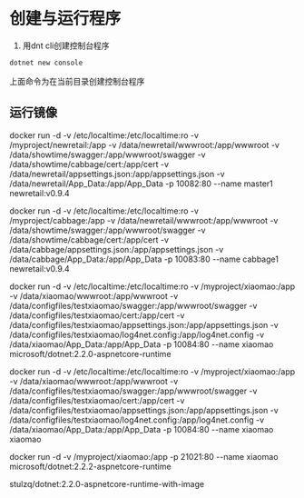 # 创建与运行程序

1. 用dnt cli创建控制台程序

```bash
dotnet new console
```

上面命令为在当前目录创建控制台程序

## 运行镜像

docker run -d -v /etc/localtime:/etc/localtime:ro -v /myproject/newretail:/app -v /data/newretail/wwwroot:/app/wwwroot -v /data/showtime/swagger:/app/wwwroot/swagger -v /data/showtime/cabbage/cert:/app/cert -v /data/newretail/appsettings.json:/app/appsettings.json -v /data/newretail/App_Data:/app/App_Data -p 10082:80 --name master1 newretail:v0.9.4

docker run -d -v /etc/localtime:/etc/localtime:ro -v /myproject/cabbage:/app -v /data/newretail/wwwroot:/app/wwwroot -v /data/showtime/swagger:/app/wwwroot/swagger -v /data/showtime/cabbage/cert:/app/cert -v /data/cabbage/appsettings.json:/app/appsettings.json -v /data/cabbage/App_Data:/app/App_Data -p 10083:80 --name cabbage1 newretail:v0.9.4

docker run -d -v /etc/localtime:/etc/localtime:ro -v /myproject/xiaomao:/app -v /data/xiaomao/wwwroot:/app/wwwroot -v /data/configfiles/testxiaomao/swagger:/app/wwwroot/swagger -v /data/configfiles/testxiaomao/cert:/app/cert -v /data/configfiles/testxiaomao/appsettings.json:/app/appsettings.json -v /data/configfiles/testxiaomao/log4net.config:/app/log4net.config -v /data/xiaomao/App_Data:/app/App_Data -p 10084:80 --name xiaomao microsoft/dotnet:2.2.0-aspnetcore-runtime


docker run -d -v /etc/localtime:/etc/localtime:ro -v /myproject/xiaomao:/app -v /data/xiaomao/wwwroot:/app/wwwroot -v /data/configfiles/testxiaomao/swagger:/app/wwwroot/swagger -v /data/configfiles/testxiaomao/cert:/app/cert -v /data/configfiles/testxiaomao/appsettings.json:/app/appsettings.json -v /data/configfiles/testxiaomao/log4net.config:/app/log4net.config -v /data/xiaomao/App_Data:/app/App_Data -p 10084:80 --name xiaomao xiaomao


docker run -d -v /myproject/xiaomao:/app -p 21021:80 --name xiaomao microsoft/dotnet:2.2.2-aspnetcore-runtime

stulzq/dotnet:2.2.0-aspnetcore-runtime-with-image